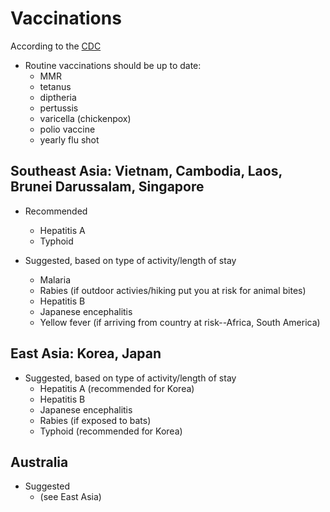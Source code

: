 # Vaccinations

According to the [CDC](http://wwwnc.cdc.gov/travel/)

* Routine vaccinations should be up to date: 
  * MMR
  * tetanus
  * diptheria
  * pertussis
  * varicella (chickenpox)
  * polio vaccine
  * yearly flu shot

## Southeast Asia: Vietnam, Cambodia, Laos, Brunei Darussalam, Singapore
* Recommended
  * Hepatitis A
  * Typhoid
  
* Suggested, based on type of activity/length of stay
  * Malaria
  * Rabies (if outdoor activies/hiking put you at risk for animal bites)
  * Hepatitis B 
  * Japanese encephalitis
  * Yellow fever (if arriving from country at risk--Africa, South America)
  
## East Asia: Korea, Japan
* Suggested, based on type of activity/length of stay
  * Hepatitis A (recommended for Korea)
  * Hepatitis B
  * Japanese encephalitis
  * Rabies (if exposed to bats)
  * Typhoid (recommended for Korea)

## Australia
* Suggested
  * (see East Asia)
